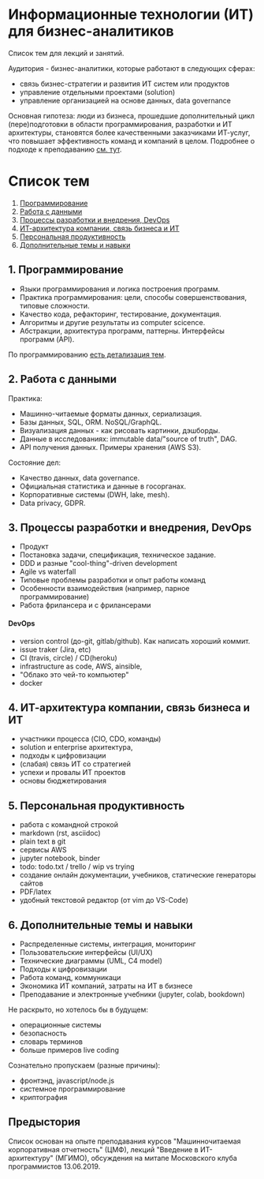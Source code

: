 Информационные технологии (ИТ) для бизнес-аналитиков
====================================================

Список тем для лекций и занятий.

Аудитория - бизнес-аналитики, которые работают в следующих сферах:

- связь бизнес-стратегии и развития ИТ систем или продуктов
- управление отдельными проектами (solution)
- управление организацией на основе данных, data governance

Основная гипотеза: люди из бизнеса, прошедшие дополнительный цикл (пере)подготовки в области программирования, разработки и ИТ архитектуры, становятся более качественными заказчиками ИТ-услуг, что повышает эффективность команд и компаний в целом. Подробнее о подходе к преподаванию [см. тут](intro.md).

Список тем
==========

1. [Программирование](#1-программирование)
1. [Работа с данными](#2-работа-с-данными)
1. [Процессы разработки и внедрения, DevOps](#3-процессы-разработки-и-внедрения-devops)
1. [ИТ-архитектура компании, связь бизнеса и ИТ](#4-ит-архитектура-компании-связь-бизнеса-и-ит)
1. [Персональная продуктивность](#5-персональная-продуктивность)
1. [Дополнительные темы и навыки](#дополнительные-темы-и-навыки)

## 1. Программирование

- Языки программирования и логика построения программ. 
- Практика программирования: цели, способы совершенствования, типовые сложности.
- Качество кода, рефакторинг, тестирование, документация.
- Алгоритмы и другие результаты из computer scicence.
- Абстракции, архитектура программ, паттерны. Интерфейсы программ (API).

По программированию [есть детализация тем](programming.md). 

## 2. Работа с данными

Практика:

- Машинно-читаемые форматы данных, сериализация.
- Базы данных, SQL, ORM. NoSQL/GraphQL.
- Визуализация данных - как рисовать картинки, дэшборды.
- Данные в исследованиях: immutable data/"source of truth", DAG.
- АPI получения данных. Примеры хранения (AWS S3). 

Состояние дел:

- Качество данных, data governance.
- Oфициальная статистика и данные в госорганах.
- Корпоративные системы (DWH, lake, mesh). 
- Data privacy, GDPR.


## 3. Процессы разработки и внедрения, DevOps

- Продукт
- Постановка задачи, спецификация, техническое задание.
- DDD и разные "cool-thing"-driven development
- Agile vs waterfall
- Типовые проблемы разработки и опыт работы команд
- Особенности взаимодействия (например, парное программирование)
- Работа фрилансера и с фрилансерами


#### DevOps

- version control (до-git, gitlab/github). Как написать хороший коммит.
- issue traker (Jira, etc)
- CI (travis, circle) / CD(heroku)
- infrastructure as code, AWS, ainsible, 
- "Облако это чей-то компьютер"
- docker


## 4. ИТ-архитектура компании, связь бизнеса и ИТ

- участники процесса (CIO, CDO, команды)
- solution и enterprise архитектура, 
- подходы к цифровизации
- (слабая) связь ИТ со стратегией
- успехи и провалы ИТ проектов
- основы бюджетирования 

## 5. Персональная продуктивность

- работа с командной строкой
- markdown (rst, asciidoc)
- plain text в git
- сервисы AWS
- jupyter notebook, binder
- todo: todo.txt / trello / wip vs trying
- создание онлайн документации, учебников, статические генераторы сайтов
- PDF/latex
- удобный текстовой редактор (oт vim до VS-Code) 

## 6. Дополнительные темы и навыки

- Распределенные системы, интеграция, мониторинг 
- Пользовательские интерфейсы (UI/UX)
- Технические диаграммы (UML, C4 model)
- Подходы к цифровизации
- Работа команд, коммуникаци
- Экономика ИТ компаний, затраты на ИТ в бизнесе
- Преподавание и электронные учебники (jupyter, colab, bookdown)

Не раскрыто, но хотелось бы в будущем:

- операционные системы
- безопасность
- словарь терминов
- больше примеров live coding

Cознательно пропускаем (разные причины):

- фронтэнд, javascript/node.js
- системное программирование
- криптография


Предыстория
-----------

Список основан на опыте преподавания курсов "Машинночитаемая корпоративная отчетность" (ЦМФ), лекций "Введение в ИТ-архитектуру" (МГИМО), обсуждения на митапе Московского клуба программистов 13.06.2019.
